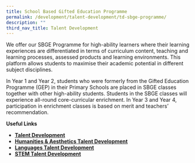 ```yaml
---
title: School Based Gifted Education Programme
permalink: /development/talent-development/td-sbge-programme/
description: ""
third_nav_title: Talent Development
---
```



We offer our SBGE Programme for high-ability learners where their learning experiences are differentiated in terms of curriculum content, teaching and learning processes, assessed products and learning environments. This platform allows students to maximise their academic potential in different subject disciplines.
    
 In Year 1 and Year 2, students who were formerly from the Gifted Education Programme (GEP) in their Primary Schools are placed in SBGE classes together with other high-ability students. Students in the SBGE classes will experience all-round core-curricular enrichment. In Year 3 and Year 4, participation in enrichment classes is based on merit and teachers’ recommendation.
    
   **Useful Links**
    
   *   [**Talent Development**](https://dunmanhigh.moe.edu.sg/talent-development/)
   *   **[Humanities & Aesthetics Talent Development](https://dunmanhigh.moe.edu.sg/td-humanities-aesthetics-talent-development/)**
   *   **[Languages Talent Development](https://dunmanhigh.moe.edu.sg/td-languages/)** 
   *   **[STEM Talent Development](https://dunmanhigh.moe.edu.sg/td-stem/)**